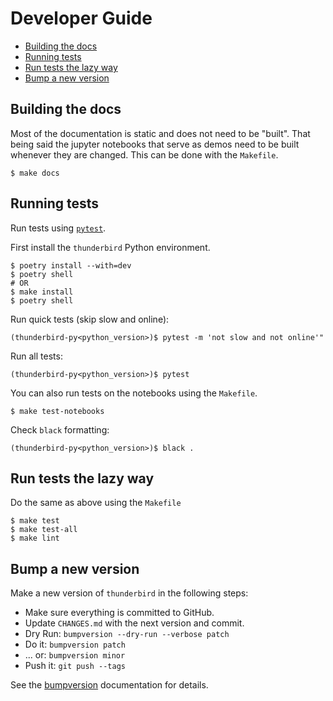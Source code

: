 # Developer Guide
- [Building the docs](#building-the-docs)
- [Running tests](#running-tests)
- [Run tests the lazy way](#run-tests-the-lazy-way)
- [Bump a new version](#bump-a-new-version)

## Building the docs
Most of the documentation is static and does not need to be "built". That being said the jupyter notebooks that serve as demos need to be built whenever they are changed. This can be done with the `Makefile`.

```
$ make docs
```

## Running tests
Run tests using [`pytest`](https://docs.pytest.org/en/latest/).

First install the `thunderbird` Python environment.
```
$ poetry install --with=dev
$ poetry shell
# OR
$ make install
$ poetry shell
```

Run quick tests (skip slow and online):
```
(thunderbird-py<python_version>)$ pytest -m 'not slow and not online'"
```
Run all tests:
```
(thunderbird-py<python_version>)$ pytest
```

You can also run tests on the notebooks using the `Makefile`.
```
$ make test-notebooks
```

Check `black` formatting:
```
(thunderbird-py<python_version>)$ black .
```

## Run tests the lazy way
Do the same as above using the `Makefile`
```
$ make test
$ make test-all
$ make lint
```

## Bump a new version
Make a new version of `thunderbird` in the following steps:

* Make sure everything is committed to GitHub.
* Update `CHANGES.md` with the next version and commit.
* Dry Run: `bumpversion --dry-run --verbose patch`
* Do it: `bumpversion patch`
* ... or: `bumpversion minor`
* Push it: `git push --tags`

See the [bumpversion](https://pypi.org/project/bumpversion/) documentation for details.
